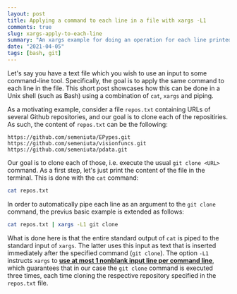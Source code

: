 ```yaml
---
layout: post
title: Applying a command to each line in a file with xargs -L1
comments: true
slug: xargs-apply-to-each-line
summary: "An xargs example for doing an operation for each line printed by cat."
date: "2021-04-05"
tags: [bash, git]
---
```


Let's say you have a text file which you wish to use an input to some command-line tool. Specifically, the goal is to apply the same command to each line in the file. This short post showcases how this can be done in a Unix shell (such as Bash) using a combination of `cat`, `xargs` and piping. 

As a motivating example, consider a file `repos.txt` containing URLs of several Github repositories, and our goal is to clone each of the repositiries. As such, the content of `repos.txt` can be the following:

```
https://github.com/semeniuta/EPypes.git
https://github.com/semeniuta/visionfuncs.git
https://github.com/semeniuta/pdata.git
```

Our goal is to clone each of those, i.e. execute the usual `git clone <URL>` command. As a first step, let's just print the content of the file in the terminal. This is done with the `cat` command:

```bash
cat repos.txt
```

In order to automatically pipe each line as an argument to the `git clone` command, the previus basic example is extended as follows:

```bash
cat repos.txt | xargs -L1 git clone
```

What is done here is that the entire standard output of `cat` is piped to the standard input of `xargs`. The latter uses this input as text that is inserted immediately after the specified command (`git clone`). The option `-L1` instructs `xargs` to [**use at most 1 nonblank input line per command line**](https://man7.org/linux/man-pages/man1/xargs.1.html), which  guarantees that in our case the `git clone` command is executed three times, each time cloning the respective repository specified in the `repos.txt` file. 


